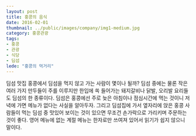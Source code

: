 ```yaml
---
layout: post
title: 홍콩의 음식
date: 2016-02-01
thumbnail: ../public/images/company/img1-medium.jpg
category: 홍콩관광
tags:
- 홍콩
- 관광
- 식당
- 딤섬
lede: "홍콩의 먹거리"
---
```


딤섬 맛집
홍콩에서 딤섬을 먹지 않고 가는 사람이 몇이나 될까? 딤섬 중에는 물론 작은 여러 가지 만두들이 주를 이루지만 한입에 쏙 들어가는 돼지갈비나 닭발, 오리발 요리들도 딤섬의 한 종류이다. 딤섬은 홍콩에선 주로 늦은 아침이나 점심시간에 먹는 것이니 저녁에 가면 메뉴가 없다는 사실을 알아두자. 그리고 딤섬집에 가서 옆자리에 앉은 홍콩 사람들이 먹는 딤섬 중 맛있어 보이는 것이 있으면 무조건 손가락으로 가리키며 주문하는 것이 좋다. 영어 메뉴에 없는 계절 메뉴는 한자로만 쓰여져 있어서 읽기가 쉽지 않으니 말이다.
